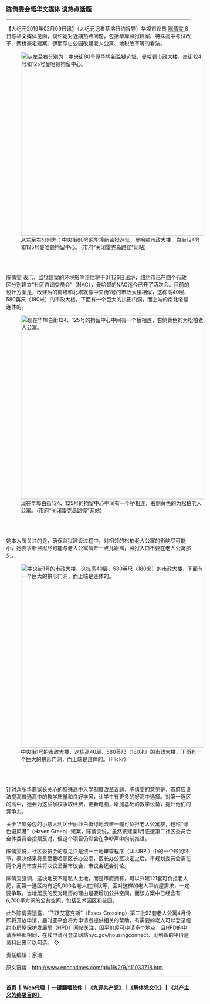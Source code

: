### 陈倩雯会晤华文媒体 谈热点话题
------------------------

<p>
 【大纪元2019年02月09日讯】（大纪元记者蔡溶纽约报导）华埠市议员
 <a href="http://www.epochtimes.com/gb/tag/%E9%99%88%E5%80%A9%E9%9B%AF.html">
  陈倩雯
 </a>
 8日与华文媒体见面，谈论她对近期热点问题，包括华埠监狱建案、特殊高中考试改革、两桥豪宅建案、伊丽莎白公园改建老人公寓、地税改革等的看法。
</p>
<figure class="wp-caption aligncenter" id="11033723" style="width: 500px">
 <img alt="从左至右分别为：中央街80号原华埠新监狱选址，曼哈顿市政大楼，白街124号和125号曼哈顿拘留中心。" src="http://i.epochtimes.com/assets/uploads/2019/02/2d395356b0589331c915b6c62529d462-450x373.jpg" width="500"/>
 <br/><figcaption class="wp-caption-text">
  从左至右分别为：中央街80号原华埠新监狱选址，曼哈顿市政大楼，白街124号和125号曼哈顿拘留中心。（市府“关闭雷克岛路径”网站）
 </figcaption><br/>
</figure><br/>
<p>
 <a href="http://www.epochtimes.com/gb/tag/%E9%99%88%E5%80%A9%E9%9B%AF.html">
  陈倩雯
 </a>
 表示，监狱建案的环境影响评估将于3月26日出炉，纽约市已在四个行政区分别建立“社区咨询委员会”（NAC），曼哈顿的NAC迄今已开了两次会。目前的设计方案是，改建后的南塔和北塔就像中央街1号的市政大楼相似，这栋高40层、580英尺（180米）的市政大楼，下面有一个巨大的拱形门洞，而上端的南北塔是连体的。
</p>
<figure class="wp-caption aligncenter" id="11033722" style="width: 500px">
 <img alt="现在华埠白街124、125号的拘留中心中间有一个桥相连，右侧黄色的为松柏老人公寓。" src="http://i.epochtimes.com/assets/uploads/2019/02/d16ff7bb2d27b949c40261538b0c5a03-450x362.jpg" width="500"/>
 <br/><figcaption class="wp-caption-text">
  现在华埠白街124、125号的拘留中心中间有一个桥相连，右侧黄色的为松柏老人公寓。（市府“关闭雷克岛路径”网站）
 </figcaption><br/>
</figure><br/>
<p>
 她本人所关注的是，确保监狱建设过程中，对相邻的松柏老人公寓的影响尽可能小，她要求新监狱尽可能与老人公寓隔开一点儿距离，监狱入口不要在老人公寓那头。
</p>
<figure class="wp-caption aligncenter" id="11033721" style="width: 500px">
 <img alt="中央街1号的市政大楼，这栋高40层、580英尺（180米）的市政大楼，下面有一个巨大的拱形门洞，而上端是连体的。" src="http://i.epochtimes.com/assets/uploads/2019/02/0bc8c721e9f0088be0ccafee9b790dbc-450x607.jpg" width="500"/>
 <br/><figcaption class="wp-caption-text">
  中央街1号的市政大楼，这栋高40层、580英尺（180米）的市政大楼，下面有一个巨大的拱形门洞，而上端是连体的。（Flickr）
 </figcaption><br/>
</figure><br/>
<p>
 针对众多华裔家长关心的特殊高中入学制度改革议题，陈倩雯的意见是，市府应设法提高普通高中的教学质量和良好学风，让学生有更多的好高中选择。对第一选区的高中，她会为这些学校争取经费，更新电脑，增加基础的教学设备，提升他们的竞争力。
</p>
<p>
 关于华埠旁边的小意大利区伊丽莎白街绿地改建一幢可负担老人公寓楼，也称“绿色避风港”（Haven Green）建案，陈倩雯说，虽然该建案1月底遭第二社区委员会全体委员会投票反对，但这个项目仍然会在争吵声中向前推进。
</p>
<p>
 陈倩雯说，社区委员会的意见只是统一土地审查程序（ULURP ）中的一个顾问环节，表决结果将呈至曼哈顿区长办公室，区长办公室决定之后，市规划委员会需在两个月内审查并将决议呈至市议会，市议会还会讨论。
</p>
<p>
 陈倩雯强调，这块地皮不是私人土地，而是市府拥有，可以兴建121套可负担老人房，而第一选区内有近5,000名老人在排队等，面对这样的老人平价屋需求，一定要争取。当地居民的反对建房的理由是要增加公共空间，而该方案中已经含有6,700平方呎的公共空间，包括艺术园区和花园。
</p>
<p>
 此外陈倩雯透露，“飞跃艾塞克斯”（Essex Crossing）第二批92套老人公寓4月份即将开放申请，届时亚平会将为申请者提供相关的帮助。有需要的老人可以登录纽约市房屋保护发展局（HPD）网站关注，因平价屋可申请多个地点，且HPD的申请表格都相同，在线申请可登录网站nyc.gov/housingconnect，见到新的平价屋资料出来可以勾选。 ◇
</p>
<p>
 责任编辑：家瑞
</p>

原文链接：http://www.epochtimes.com/gb/19/2/9/n11033718.htm


------------------------
#### [首页](https://github.com/gfw-breaker/banned-news/blob/master/README.md) &nbsp;|&nbsp; [Web代理](https://github.com/labour-camp/helloworld) &nbsp;|&nbsp; [一键翻墙软件](https://github.com/gfw-breaker/nogfw/blob/master/README.md) &nbsp;| [《九评共产党》](https://github.com/gfw-breaker/9ping.md/blob/master/README.md#九评之一评共产党是什么) | [《解体党文化》](https://github.com/gfw-breaker/jtdwh.md/blob/master/README.md) | [《共产主义的终极目的》](https://github.com/gfw-breaker/gczydzjmd.md/blob/master/README.md)

